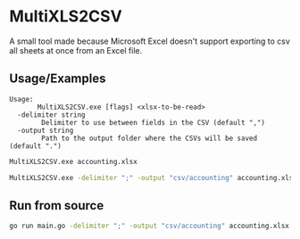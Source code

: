 # MultiXLS2CSV

A small tool made because Microsoft Excel doesn't support exporting to csv all sheets at once from
an Excel file.

## Usage/Examples

```
Usage:
       MultiXLS2CSV.exe [flags] <xlsx-to-be-read>
  -delimiter string
        Delimiter to use between fields in the CSV (default ",")
  -output string
        Path to the output folder where the CSVs will be saved (default ".")
```

```sh
MultiXLS2CSV.exe accounting.xlsx
```

```sh
MultiXLS2CSV.exe -delimiter ";" -output "csv/accounting" accounting.xlsx
```

## Run from source

```sh
go run main.go -delimiter ";" -output "csv/accounting" accounting.xlsx
```
